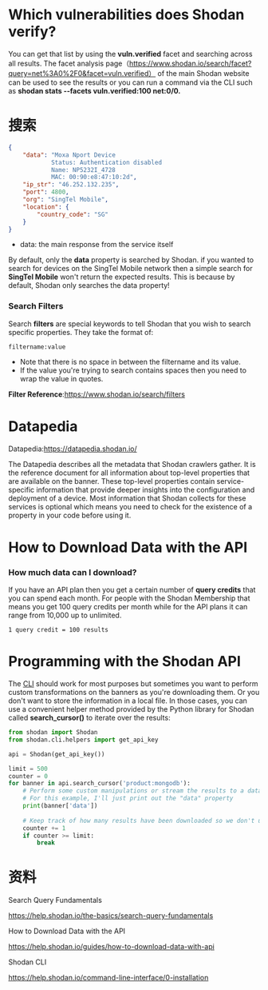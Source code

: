 # Which vulnerabilities does Shodan verify?

You can get that list by using the **vuln.verified** facet and searching across all results. The facet analysis page（https://www.shodan.io/search/facet?query=net%3A0%2F0&facet=vuln.verified） of the main Shodan website can be used to see the results or you can run a command via the CLI such as **shodan stats --facets vuln.verified:100 net:0/0.**

# 搜索

```json
{
    "data": "Moxa Nport Device
            Status: Authentication disabled
            Name: NP5232I_4728
            MAC: 00:90:e8:47:10:2d",
    "ip_str": "46.252.132.235",
    "port": 4800,
    "org": "SingTel Mobile",
    "location": {
        "country_code": "SG"
    }
}
```

- data: the main response from the service itself

By default, only the **data** property is searched by Shodan.  if you wanted to search for devices on the SingTel Mobile network then a simple search for **SingTel Mobile** won't return the expected results. This is because by default, Shodan only searches the data property!

### Search Filters

Search **filters** are special keywords to tell Shodan that you wish to search specific properties. They take the format of:

```
filtername:value
```

- Note that there is no space in between the filtername and its value.
- If the value you're trying to search contains spaces then you need to wrap the value in quotes.

**Filter Reference**:https://www.shodan.io/search/filters

# Datapedia

Datapedia:https://datapedia.shodan.io/

The Datapedia describes all the metadata that Shodan crawlers gather. It is the reference document for all information about top-level properties that are available on the banner. These top-level properties contain service-specific information that provide deeper insights into the configuration and deployment of a device. Most information that Shodan collects for these services is optional which means you need to check for the existence of a property in your code before using it.

# How to Download Data with the API

### How much data can I download?

If you have an API plan then you get a certain number of **query credits** that you can spend each month. For people with the Shodan Membership that means you get 100 query credits per month while for the API plans it can range from 10,000 up to unlimited.

```
1 query credit = 100 results
```

# Programming with the Shodan API

The [CLI](https://cli.shodan.io/) should work for most purposes but sometimes you want to perform custom transformations on the banners as you're downloading them. Or you don't want to store the information in a local file. In those cases, you can use a convenient helper method provided by the Python library for Shodan called **search_cursor()** to iterate over the results:

```python
from shodan import Shodan
from shodan.cli.helpers import get_api_key

api = Shodan(get_api_key())

limit = 500
counter = 0
for banner in api.search_cursor('product:mongodb'):
    # Perform some custom manipulations or stream the results to a database
    # For this example, I'll just print out the "data" property
    print(banner['data'])
    
    # Keep track of how many results have been downloaded so we don't use up all our query credits
    counter += 1
    if counter >= limit:
        break
```


# 资料

Search Query Fundamentals

https://help.shodan.io/the-basics/search-query-fundamentals

How to Download Data with the API

https://help.shodan.io/guides/how-to-download-data-with-api

Shodan CLI

https://help.shodan.io/command-line-interface/0-installation